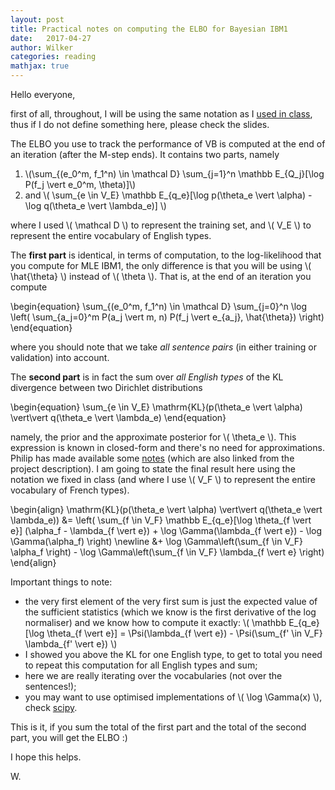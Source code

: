 ```yaml
---
layout: post
title: Practical notes on computing the ELBO for Bayesian IBM1
date:   2017-04-27
author: Wilker
categories: reading
mathjax: true
---
```


Hello everyone, 

first of all, throughout, I will be using the same notation as I [used in class](https://uva-slpl.github.io/nlp2/resources/slides/ibm-vb.pdf), thus if I do not define something here, please check the slides.

The ELBO you use to track the performance of VB is computed at the end of an iteration (after the M-step ends). It contains two parts, namely

1. \\(\sum_{(e_0^m, f_1^n) \in \mathcal D} \sum_{j=1}^n \mathbb E_{Q_j}[\log P(f_j \vert e_0^m, \theta)]\\)
2. and \\( \sum_{e \in V_E} \mathbb E_{q_e}[\log p(\theta_e \vert \alpha) - \log q(\theta_e \vert \lambda_e)] \\) 

where I used \\( \mathcal D \\) to represent the training set, and \\( V_E \\) to represent the entire vocabulary of English types.

The **first part** is identical, in terms of computation, to the log-likelihood that you compute for MLE IBM1, the only difference is that you will be using \\( \hat{\theta} \\) instead of \\( \theta \\). That is, at the end of an iteration you compute 

\begin{equation}
\sum_{(e_0^m, f_1^n) \in \mathcal D} \sum_{j=0}^n \log \left( \sum_{a_j=0}^m P(a_j \vert m, n) P(f_j \vert e_{a_j}, \hat{\theta}) \right)
\end{equation}

where you should note that we take *all sentence pairs* (in either training or validation) into account.

The **second part** is in fact the sum over *all English types* of the KL divergence between two Dirichlet distributions

\begin{equation}
\sum_{e \in V_E} \mathrm{KL}(p(\theta_e \vert \alpha) \vert\vert q(\theta_e \vert \lambda_e)
\end{equation}

namely, the prior and the approximate posterior for \\( \theta_e \\). This expression is known in closed-form and there's no need for approximations. Philip has made available some [notes](https://github.com/philschulz/PublicWriting/blob/master/DirichletElbo/DirichletELBO.pdf) (which are also linked from the project description). I am going to state the final result here using the notation we fixed in class (and where I use \\( V_F \\) to represent the entire vocabulary of French types).

\begin{align}
\mathrm{KL}(p(\theta_e \vert \alpha) \vert\vert q(\theta_e \vert \lambda_e)) &= \left( \sum_{f \in V_F} \mathbb E_{q_e}[\log \theta_{f \vert e}] (\alpha_f - \lambda_{f \vert e}) + \log \Gamma(\lambda_{f \vert e}) - \log \Gamma(\alpha_f) \right) \newline
 &+ \log \Gamma\left(\sum_{f \in V_F} \alpha_f \right) - \log \Gamma\left(\sum_{f \in V_F} \lambda_{f \vert e} \right) 
\end{align}

Important things to note:

* the very first element of the very first sum is just the expected value of the sufficient statistics (which we know is the first derivative of the log normaliser) and we know how to compute it exactly: \\( \mathbb E_{q_e}[\log \theta_{f \vert e}] = \Psi(\lambda_{f \vert e}) - \Psi(\sum_{f' \in V_F} \lambda_{f' \vert e}) \\)
* I showed you above the KL for one English type, to get to total you need to repeat this computation for all English types and sum;
* here we are really iterating over the vocabularies (not over the sentences!);
* you may want to use optimised implementations of \\( \log \Gamma(x) \\), check [scipy](https://docs.scipy.org/doc/scipy/reference/generated/scipy.special.loggamma.html#scipy.special.loggamma).


This is it, if you sum the total of the first part and the total of the second part, you will get the ELBO :)

I hope this helps.

W.
